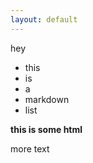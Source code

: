 ```yaml
---
layout: default
---
```


hey

- this
- is
- a
- markdown
- list

<b>this is some html</b>

more text
